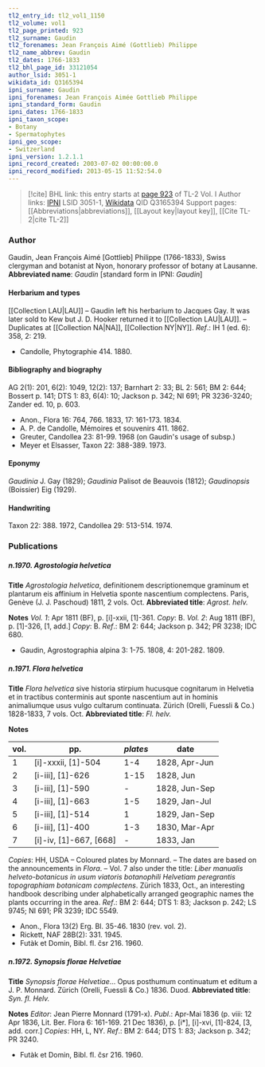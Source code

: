 ```yaml
---
tl2_entry_id: tl2_vol1_1150
tl2_volume: vol1
tl2_page_printed: 923
tl2_surname: Gaudin
tl2_forenames: Jean François Aimé (Gottlieb) Philippe
tl2_name_abbrev: Gaudin
tl2_dates: 1766-1833
tl2_bhl_page_id: 33121054
author_lsid: 3051-1
wikidata_id: Q3165394
ipni_surname: Gaudin
ipni_forenames: Jean François Aimée Gottlieb Philippe
ipni_standard_form: Gaudin
ipni_dates: 1766-1833
ipni_taxon_scope: 
- Botany
- Spermatophytes
ipni_geo_scope: 
- Switzerland
ipni_version: 1.2.1.1
ipni_record_created: 2003-07-02 00:00:00.0
ipni_record_modified: 2013-05-15 11:52:54.0
---
```


> [!cite] BHL link: this entry starts at [page 923](https://www.biodiversitylibrary.org/page/33121054) of TL-2 Vol. I
> Author links: [IPNI](https://www.ipni.org/a/3051-1) LSID 3051-1, [Wikidata](https://www.wikidata.org/wiki/Q3165394) QID Q3165394
> Support pages: [[Abbreviations|abbreviations]], [[Layout key|layout key]], [[Cite TL-2|cite TL-2]]

### Author

Gaudin, Jean François Aimé \[Gottlieb\] Philippe (1766-1833), Swiss clergyman and botanist at Nyon, honorary professor of botany at Lausanne. 
**Abbreviated name**: *Gaudin* \[standard form in IPNI: *Gaudin*\]

#### Herbarium and types

[[Collection LAU|LAU]] – Gaudin left his herbarium to Jacques Gay. It was later sold to Kew but J. D. Hooker returned it to [[Collection LAU|LAU]]. – Duplicates at [[Collection NA|NA]], [[Collection NY|NY]].
*Ref*.: IH 1 (ed. 6): 358, 2: 219.
- Candolle, Phytographie 414. 1880.

#### Bibliography and biography

AG 2(1): 201, 6(2): 1049, 12(2): 137; Barnhart 2: 33; BL 2: 561; BM 2: 644; Bossert p. 141; DTS 1: 83, 6(4): 10; Jackson p. 342; NI 691; PR 3236-3240; Zander ed. 10, p. 603.
- Anon., Flora 16: 764, 766. 1833, 17: 161-173. 1834.
- A. P. de Candolle, Mémoires et souvenirs 411. 1862.
- Greuter, Candollea 23: 81-99. 1968 (on Gaudin's usage of subsp.)
- Meyer et Elsasser, Taxon 22: 388-389. 1973.

#### Eponymy

*Gaudinia* J. Gay (1829); *Gaudinia* Palisot de Beauvois (1812); *Gaudinopsis* (Boissier) Eig (1929).

#### Handwriting

Taxon 22: 388. 1972, Candollea 29: 513-514. 1974.

### Publications

##### n.1970. Agrostologia helvetica

**Title**
*Agrostologia helvetica*, definitionem descriptionemque graminum et plantarum eis affinium in Helvetia sponte nascentium complectens. Paris, Genève (J. J. Paschoud) 1811, 2 vols. Oct.
**Abbreviated title**: *Agrost. helv.*

**Notes**
*Vol. 1*: Apr 1811 (BF), p. \[i\]-xxii, \[1\]-361. *Copy*: B.
*Vol. 2*: Aug 1811 (BF), p. \[1\]-326, \[1, add.\] *Copy*: B.
*Ref*.: BM 2: 644; Jackson p. 342; PR 3238; IDC 680.
- Gaudin, Agrostographia alpina 3: 1-75. 1808, 4: 201-282. 1809.

##### n.1971. Flora helvetica

**Title**
*Flora helvetica* sive historia stirpium hucusque cognitarum in Helvetia et in tractibus conterminis aut sponte nascentium aut in hominis animaliumque usus vulgo cultarum continuata. Zürich (Orelli, Fuessli & Co.) 1828-1833, 7 vols. Oct.
**Abbreviated title**: *Fl. helv.*

**Notes**

|vol.	|pp.	|*plates*	|date|
|---	|---	|---	|---	|
|1	|\[i\]-xxxii, \[1\]-504	|1-4	|1828, Apr-Jun|
|2	|\[i-iii\], \[1\]-626	|1-15	|1828, Jun|
|3	|\[i-iii\], \[1\]-590	|-	|1828, Jun-Sep|
|4	|\[i-iii\], \[1\]-663	|1-5	|1829, Jan-Jul|
|5	|\[i-iii\], \[1\]-514	|1	|1829, Jan-Sep|
|6	|\[i-iii\], \[1\]-400	|1-3	|1830, Mar-Apr|
|7	|\[i\]-iv, \[1\]-667, \[668\]	|-	|1833, Jan|

*Copies*: HH, USDA – Coloured plates by Monnard. – The dates are based on the announcements in *Flora*. – Vol. 7 also under the title: *Liber manualis helveto-botanicus in usum viatoris botanophili Helvetiam peregrantis topographiam botanicam complectens*. Zürich 1833, Oct., an interesting handbook describing under alphabetically arranged geographic names the plants occurring in the area.
*Ref*.: BM 2: 644; DTS 1: 83; Jackson p. 242; LS 9745; NI 691; PR 3239; IDC 5549.
- Anon., Flora 13(2) Erg. Bl. 35-46. 1830 (rev. vol. 2).
- Rickett, NAF 28B(2): 331. 1945.
- Futàk et Domin, Bibl. fl. čsr 216. 1960.

##### n.1972. Synopsis florae Helvetiae

**Title**
*Synopsis florae Helvetiae*... Opus posthumum continuatum et editum a J. P. Monnard. Zürich (Orelli, Fuessli & Co.) 1836. Duod.
**Abbreviated title**: *Syn. fl. Helv.*

**Notes**
*Editor*: Jean Pierre Monnard (1791-x).
*Publ*.: Apr-Mai 1836 (p. viii: 12 Apr 1836, Lit. Ber. Flora 6: 161-169. 21 Dec 1836), p. \[i\*\], \[i\]-xvi, \[1\]-824, \[3, add. corr.\] *Copies*: HH, L, NY.
*Ref*.: BM 2: 644; DTS 1: 83; Jackson p. 342; PR 3240.
- Futàk et Domin, Bibl. fl. čsr 216. 1960.


